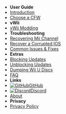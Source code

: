 - **User Guide**
- [Introduction](user-guide/introduction)
- [Choose a CFW](user-guide/cfw-choice)
- **vWii**
- [vWii Modding](vwii/vwii-modding)
- **Troubleshooting**
- [Recovering Mii Channel](troubleshooting/recover-mii-channel)
- [Recover a Corrupted IOS](troubleshooting/recover-ios)
- [Common Issues & Fixes](troubleshooting/common-issues-fixes)
- **Extras**
- [Blocking Updates](extras/block-updates)
- [Unblocking Updates](extras/unblock-updates)
- [Dumping Wii U Discs](extras/dump-games)
- [FAQ](extras/faq)
- **Links**
- [![GitHub](https://icongram.jgog.in/simple/github.svg?color=808080&size=16)GitHub](https://github.com//huhenU/WiiUGuide)
- [![Discord](https://icongram.jgog.in/simple/discord.svg?colored&size=16)Discord](https://discord.gg/C29hYvh)
- [About](extras/about)
- **Privacy**
- [Privacy Policy](privacy/privacy-policy)